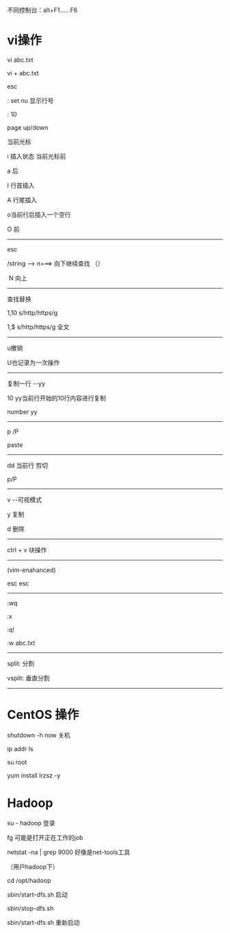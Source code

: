 不同控制台：alt+F1……F6

# vi操作

vi abc.txt

vi + abc.txt



esc

: set nu 显示行号

: 10



page up/down

当前光标

i 插入状态 当前光标前

a                                后

I 行首插入

A 行尾插入

o当前行后插入一个空行

O            前

--------------------------------------------------

esc

/string  --> n===> 向下继续查找 （）

​                    N         向上

-----------------------------

查找替换

1,10 s/http/https/g

1,$ s/http/https/g 全文

----------------------

u撤销

U也记录为一次操作

------------------

复制一行 --yy

10 yy当前行开始的10行内容进行复制

number yy

-----------------

p /P

paste

-------------------

dd 当前行  剪切

p/P

---------------

v --可视模式

y 复制

d 删除

--------------------

ctrl + v 块操作

----------------------

(vim-enahanced)

esc esc

----------------------

:wq

:x

:q!

:w abc.txt

-----------------

split: 分割 

vsplit: 垂直分割 

----------------------------

# CentOS 操作

shutdown  -h now 关机

ip addr ls

su root

yum install lrzsz -y



# Hadoop

su -  hadoop 登录



fg 可能是打开正在工作的job

netstat -na | grep 9000   好像是net-tools工具

（用户hadoop下）

 cd /opt/hadoop 

 sbin/start-dfs.sh 启动



sbin/stop-dfs.sh

sbin/start-dfs.sh  重新启动

